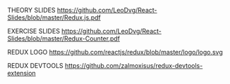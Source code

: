 THEORY SLIDES
https://github.com/LeoDvg/React-Slides/blob/master/Redux.js.pdf

EXERCISE SLIDES
https://github.com/LeoDvg/React-Slides/blob/master/Redux-Counter.pdf

REDUX LOGO
https://github.com/reactjs/redux/blob/master/logo/logo.svg

REDUX DEVTOOLS
https://github.com/zalmoxisus/redux-devtools-extension
